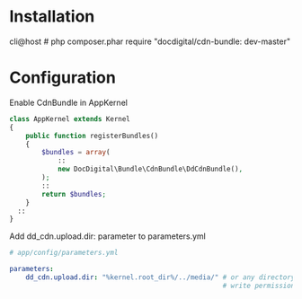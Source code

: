 Installation
============

cli@host # php composer.phar require "docdigital/cdn-bundle: dev-master"

Configuration
=============

Enable CdnBundle in AppKernel

```php
class AppKernel extends Kernel
{
    public function registerBundles()
    {
        $bundles = array(
            ::
            new DocDigital\Bundle\CdnBundle\DdCdnBundle(),
        );
        ::
        return $bundles;
    }
  ::
}
```
Add     dd_cdn.upload.dir: parameter to parameters.yml

```yml
# app/config/parameters.yml

parameters:
    dd_cdn.upload.dir: "%kernel.root_dir%/../media/" # or any directory with 
                                                     # write permissions for www-data (apache) user.
```
